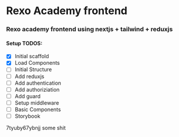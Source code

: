 # Rexo Academy frontend

### Rexo academy frontend using nextjs + tailwind + reduxjs

#### Setup TODOS:
- [X] Initial scaffold
- [X] Load Components
- [ ] Initial Structure
- [ ] Add reduxjs
- [ ] Add authentication
- [ ] Add authoriziation
- [ ] Add guard
- [ ] Setup middleware
- [ ] Basic Components
- [ ] Storybook

7tyuby67ybnjj
some shit
